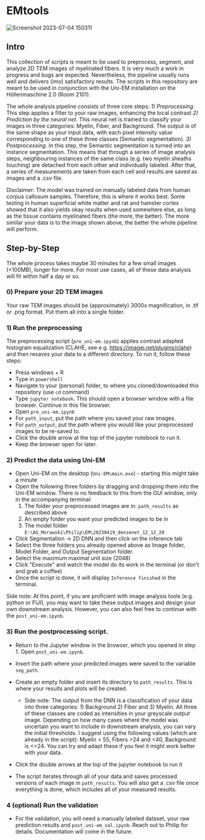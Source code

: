 # EMtools
![Screenshot 2023-07-04 150311](https://github.com/PhilipRuthig/EMtools/assets/39408485/22e879d4-824f-43ff-afe1-680d67efe555)

## Intro
This collection of scripts is meant to be used to preprocess, segment, and analyze 2D TEM images of myelinated fibers. It is very much a work in progress and bugs are expected. Nevertheless, the pipeline usually runs well and delivers (imo) satisfactory results. The scripts in this repository are meant to be used in conjunction with the Uni-EM installation on the Höllenmaschine 2.0 (Room 2101). 

The whole analysis pipeline consists of three core steps:
   *1) Preprocessing.* This step applies a filter to your raw images, enhancing the local contrast
   *2) Prediction by the neural net.* This neural net is trained to classify your images in three categories: Myelin, Fiber, and Background. The output is of the same shape as your input data, with each pixel intensity value corresponding to one of these three classes (Semantic segmentation).
   *3) Postprocessing.* In this step, the Semantic segmentation is turned into an instance segmentation. This means that through a series of image analysis steps, neighbouring instances of the same class (e.g. two myelin sheaths touching) are detached from each other and individually labeled. After that, a series of measurements are taken from each cell and results are saved as images and a .csv file.

Disclaimer: The model was trained on manually labeled data from human corpus callosum samples. Therefore, this is where it works best. Some testing in human superficial white matter and rat and hamster cortex showed that it also yields okay results when used somewhere else, as long as the tissue contains myelinated fibers (the more, the better). The more similar your data is to the image shown above, the better the whole pipeline will perform.

## Step-by-Step
The whole process takes maybe 30 minutes for a few small images (<100MB), longer for more. For most use cases, all of these data analysis will fit within half a day or so.

### 0) Prepare your 2D TEM images 
   Your raw TEM images should be (approximately) 3000x magnification, in .tif or .png format. Put them all into a single folder.

### 1) Run the preprocessing
   The preprocessing script (`pre_uni-em.ipynb`) applies contrast adapted histogram equalization (CLAHE, see e.g. https://imagej.net/plugins/clahe) and then resaves your data to a different directory. To run it, follow these steps:
 - Press windows + R
 - Type in `powershell`
 - Navigate to your (personal) folder, to where you cloned/downloaded this repository (use `cd` command)
 - Type `jupyter notebook`. This should open a browser window with a file browser. Continue in this file browser.
 - Open `pre_uni-em.ipynb` 
 - For `path_input`, put the path where you saved your raw images.
 - For `path_output`, put the path where you would like your preprocessed images to be re-saved to.
 - Click the double arrow at the top of the jupyter notebook to run it.
 - Keep the browser open for later.

### 2) Predict the data using Uni-EM
- Open Uni-EM on the desktop (`Uni-EM\main.exe`) - starting this might take a minute
- Open the following three folders by dragging and dropping them into the Uni-EM window. There is no feedback to this from the GUI window, only in the accompanying terminal:
    1) The folder your preprocessed images are in: `path_results` as described above
    2) An empty folder you want your predicted images to be in
    3) The model folder `E:\AG_Morawski\Philip\EM\20230419_densenet_12_12_20`
- Click Segmentation -> 2D DNN and then click on the inference tab
- Select the three folders you already opened above as Image folder, Model Folder, and Output Segmentation folder.
- Select the maximum maximal unit size (2048)
- Click "Execute" and watch the model do its work in the terminal (or don't and grab a coffee)
- Once the script is done, it will display `Inference finished` in the terminal. 

Side note: At this point, if you are proficient with image analysis tools (e.g. python or FIJI), you may want to take these output images and design your own downstream analysis. However, you can also feel free to continue with the `post_uni-em.ipynb`. 

### 3) Run the postprocessing script.
- Return to the Jupyter window in the browser, which you opened in step 1. Open `post_uni-em.ipynb`.
- Insert the path where your predicted images were saved to the variable `seg_path`.
- Create an empty folder and insert its directory to `path_results`. This is where your results and plots will be created.
   - Side note: The output from the DNN is a classification of your data into three categories: 1) Background 2) Fiber and 3) Myelin. All three of these classes are coded as intensities in your greyscale output image. Depending on how many cases where the model was uncertain you want to include in downstream analysis, you can vary the initial thresholds. I suggest using the following values (which are already in the script): Myelin > 55, Fibers >24 and <40, Background is <=24. You can try and adapt these if you feel it might work better with your data.

- Click the double arrows at the top of the jupyter notebook to run it
- The script iterates through all of your data and saves processed versions of each image in `path_results`. You will also get a .csv file once everything is done, which includes all of your measured results.

### 4 (optional) Run the validation
- For the validation, you will need a manually labeled dataset, your raw prediction results and `post_uni-em_val.ipynb`. Reach out to Philip for details. Documentation will come in the future.
